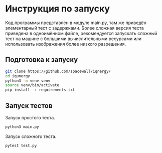 # Инструкция по запуску

Код программы представлен в модуле main.py, там же приведён элементарный тест с задержками. Более сложная версия теста приведена в одноимённом файле, рекомендуется запускать сложный тест на машине с большими вычислительными ресурсами или использовать изображения более низкого разрешения.

## Подготовка к запуску
```bash
git clone https://github.com/spacewall/iqnergy/
cd iqunergy
python3 -m venv venv
source venv/bin/activate
pip install -r requirements.txt
```

## Запуск тестов
Запуск простого теста.
```python
python3 main.py
```

Запуск сложного теста.
```python
pytest test.py
```
